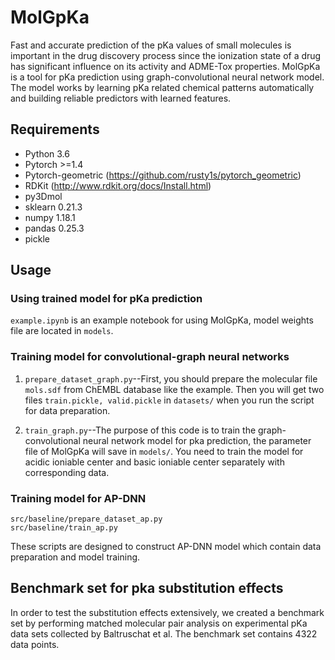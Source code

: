 # MolGpKa
Fast and accurate prediction of the pKa values of small molecules is important in the drug discovery process since the ionization state of a drug has significant influence on its activity and ADME-Tox properties. MolGpKa is a tool for pKa prediction using graph-convolutional neural network model. The model works by learning pKa related chemical patterns automatically and building reliable predictors with learned features.

## Requirements

* Python 3.6
* Pytorch >=1.4
* Pytorch-geometric (https://github.com/rusty1s/pytorch_geometric)
* RDKit (http://www.rdkit.org/docs/Install.html)
* py3Dmol 
* sklearn 0.21.3
* numpy 1.18.1
* pandas 0.25.3
* pickle

## Usage

### Using trained model for pKa prediction
`example.ipynb` is an example notebook for using MolGpKa, model weights file are located in `models`.

### Training model for convolutional-graph neural networks

1. `prepare_dataset_graph.py`--First, you should prepare the molecular file `mols.sdf` from ChEMBL database like the example. Then you will get two files `train.pickle, valid.pickle` in `datasets/` when you run the script  for data preparation.

2. `train_graph.py`--The purpose of this code is to train the graph-convolutional neural network model for pka prediction, the parameter file of MolGpKa will save in `models/`. You need to train the model for acidic ioniable center and basic ioniable center separately with corresponding data.

### Training model for AP-DNN

```
src/baseline/prepare_dataset_ap.py
src/baseline/train_ap.py
```
These scripts are designed to construct AP-DNN model which contain data preparation and model training.


## Benchmark set for pka substitution effects

In order to test the substitution effects extensively, we created a benchmark set by performing matched molecular pair analysis on experimental pKa data sets collected by Baltruschat et al. The benchmark set contains 4322 data points.


